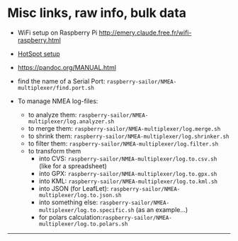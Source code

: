 # Misc links, raw info, bulk data

- WiFi setup on Raspberry Pi <http://emery.claude.free.fr/wifi-raspberry.html>
- [HotSpot setup](./raspberry-sailor/MUX-implementations/NMEA-multiplexer-basic/HOTSPOT.md)
- <https://pandoc.org/MANUAL.html>

- find the name of a Serial Port: `raspberry-sailor/NMEA-multiplexer/find.port.sh`
- To manage NMEA log-files:
    - to analyze them: `raspberry-sailor/NMEA-multiplexer/log.analyzer.sh`
    - to merge them: `raspberry-sailor/NMEA-multiplexer/log.merge.sh`
    - to shrink them: `raspberry-sailor/NMEA-multiplexer/log.shrinker.sh`
    - to filter them: `raspberry-sailor/NMEA-multiplexer/log.filter.sh`
    - to transform them 
      - into CVS: `raspberry-sailor/NMEA-multiplexer/log.to.csv.sh` (like for a spreadsheet)
      - into GPX: `raspberry-sailor/NMEA-multiplexer/log.to.gpx.sh`
      - into KML: `raspberry-sailor/NMEA-multiplexer/log.to.kml.sh`
      - into JSON (for LeafLet): `raspberry-sailor/NMEA-multiplexer/log.to.json.sh`
      - into something else: `raspberry-sailor/NMEA-multiplexer/log.to.specific.sh` (as an example...)
      - for polars calculation:`raspberry-sailor/NMEA-multiplexer/log.to.polars.sh`

---
